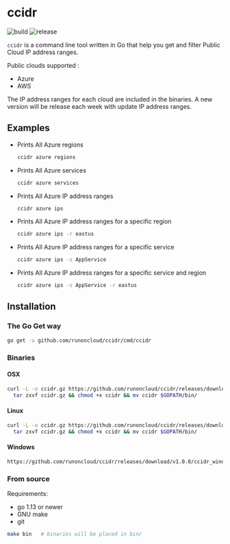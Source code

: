 # ccidr
![build](https://github.com/runoncloud/ccidr/workflows/build/badge.svg?branch=master)
![release](https://github.com/runoncloud/ccidr/workflows/release/badge.svg)

`ccidr` is a command line tool written in Go that help you get and filter Public Cloud IP address ranges.

Public clouds supported : 

- Azure
- AWS

The IP address ranges for each cloud are included in the binaries. A new version will be release each week with update IP address ranges.

## Examples

- Prints All Azure regions
  ```bash
  ccidr azure regions
  ```
  
- Prints All Azure services
  ```bash
  ccidr azure services
  ```

- Prints All Azure IP address ranges
  ```bash
  ccidr azure ips
  ```

- Prints All Azure IP address ranges for a specific region
  ```bash
  ccidr azure ips -r eastus
  ```

- Prints All Azure IP address ranges for a specific service
  ```bash
  ccidr azure ips -s AppService
  ```

- Prints All Azure IP address ranges for a specific service and region
  ```bash
  ccidr azure ips -s AppService -r eastus
  ```
## Installation

### The Go Get way
 ```bash
 go get -u github.com/runoncloud/ccidr/cmd/ccidr
 ```
### Binaries
 
#### OSX
 ```bash
 curl -L -o ccidr.gz https://github.com/runoncloud/ccidr/releases/download/v1.0.0/ccidr_darwin_amd64.tar.gz && \
   tar zxvf ccidr.gz && chmod +x ccidr && mv ccidr $GOPATH/bin/
 ```
 
#### Linux
 ```bash
 curl -L -o ccidr.gz https://github.com/runoncloud/ccidr/releases/download/v1.0.0/ccidr_linux_amd64.tar.gz && \
   tar zxvf ccidr.gz && chmod +x ccidr && mv ccidr $GOPATH/bin/
 ```

#### Windows

 ```
 https://github.com/runoncloud/ccidr/releases/download/v1.0.0/ccidr_windows_amd64.zip
 ```

### From source

Requirements:
 - go 1.13 or newer
 - GNU make
 - git
 
 ```bash
 make bin   # binaries will be placed in bin/
 ```